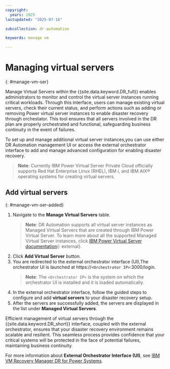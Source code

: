 ```yaml
---
copyright:
  years: 2025
lastupdated: "2025-07-16"

subcollection: dr-automation

keywords: manage vm

---
```


# Managing virtual servers
{: #manage-vm-ser}

Manage Virtual Servers within the  {{site.data.keyword.DR_full}} enables administrators to monitor and control the virtual server instances running critical workloads. Through this interface, users can manage existing virtual servers, check their current status, and perform actions such as adding or removing Power virtual server instances to enable disaster recovery through orchestator. This tool ensures that all servers involved in the DR plan are properly orchestrated and functional, safeguarding business continuity in the event of failures.

To set up and manage additional virtual server instances,you can use either DR Automation management UI or access the external orchestrator interface to add and manage advanced configuration for enabling disaster recovery.
   > **Note**: Currently IBM Power Virtual Server Private Cloud officially supports Red Hat Enterprise Linux (RHEL), IBM i, and IBM AIX® operating systems for creating virtual servers.
## Add virtual servers
{: #manage-vm-ser-added}

1. Navigate to the **Manage Virtual Servers** table.
   > **Note**: DR Automation supports all virtual server instances as Managed Virtual Servers that are created through IBM Power Virtual Server. To learn more about all the supported Managed Virtual Server instances, click [IBM Power Virtual Server documentation](https://cloud.ibm.com/docs/power-iaas){: external}.
2. Click **Add Virtual Server** button.
3. You are redirected to the external orchestrator interface (UI),The orchestrator UI is launched at
https://`<Orchestrator IP>`:3000/login.
   > **Note**: The `<Orchestrator IP>` is the system on which the orchestrator UI is installed and it is loaded automatically.
4. In the external orchestrator interface, follow the guided steps to configure and add **virtual servers** to your disaster recovery setup.
5. After the servers are successfully added, the servers are displayed in the list under **Managed Virtual Servers**.

Efficient management of virtual servers through the {{site.data.keyword.DR_short}} interface, coupled with the external orchestrator, ensures that your disaster recovery environment remains scalable and resilient. This seamless process provides confidence that your critical systems will be protected in the face of potential failures, maintaining business continuity.

For more information about **External Orchestrator Interface (UI)**, see [IBM VM Recovery Manager DR for Power Systems](https://www.ibm.com/docs/en/vmrmdr).
